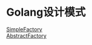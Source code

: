 # Golang设计模式
[SimpleFactory](SimpleFactory/README.md)  
[AbstractFactory](AbstractFactory/README.md)